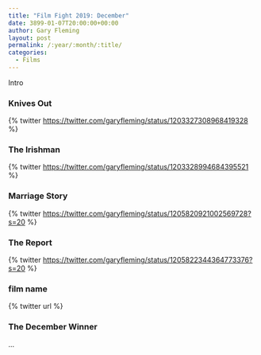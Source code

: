 ```yaml
---
title: "Film Fight 2019: December"
date: 3899-01-07T20:00:00+00:00
author: Gary Fleming
layout: post
permalink: /:year/:month/:title/
categories:
  - Films
---
```


Intro

### Knives Out

{% twitter https://twitter.com/garyfleming/status/1203327308968419328 %}

### The Irishman

{% twitter https://twitter.com/garyfleming/status/1203328994684395521 %}

### Marriage Story

{% twitter https://twitter.com/garyfleming/status/1205820921002569728?s=20 %}

### The Report

{% twitter https://twitter.com/garyfleming/status/1205822344364773376?s=20 %}

### film name

{% twitter url %}


### The December Winner

...
